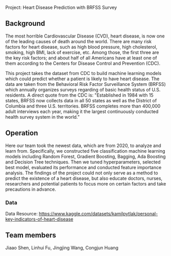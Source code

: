 Project: Heart Disease Prediction with BRFSS Survey

## Background
The most horrible Cardiovascular Disease (CVD), heart disease, is now one of the leading causes of death around the world. There are many risk factors for heart disease, such as high blood pressure, high cholesterol, smoking, high BMI, lack of exercise, etc. Among those, the first three are the key risk factors; and about half of all Americans have at least one of them according to the Centers for Disease Control and Prevention (CDC).

This project takes the dataset from CDC to build machine learning models which could predict whether a patient is likely to have heart disease. The data are taken from the Behavioral Risk Factor Surveillance System (BRFSS) which annually organizes surveys regarding of basic health status of U.S. residents. A direct quote from the CDC is: "Established in 1984 with 15 states, BRFSS now collects data in all 50 states as well as the District of Columbia and three U.S. territories. BRFSS completes more than 400,000 adult interviews each year, making it the largest continuously conducted health survey system in the world.”

## Operation
Here our team took the newest data, which are from 2020, to analyze and learn from. Specifically, we constructed five classification machine learning models including Random Forest, Gradient Boosting, Bagging, Ada Boosting and Decision Tree techniques. Then we tuned hyperparameters, selected best model, evaluated its performance and conducted feature importance analysis. The findings of the project could not only serve as a method to predict the existence of a heart disease, but also educate doctors, nurses, researchers and potential patients to focus more on certain factors and take precautions in advance.

### Data
Data Resource: https://www.kaggle.com/datasets/kamilpytlak/personal-key-indicators-of-heart-disease

## Team members
Jiaao Shen, Linhui Fu, Jingjing Wang, Congjun Huang
